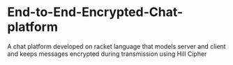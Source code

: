 # End-to-End-Encrypted-Chat-platform
A chat platform developed on racket language that models server and client and keeps messages encrypted during transmission using Hill Cipher

